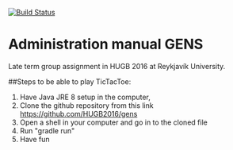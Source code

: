 [![Build Status](https://travis-ci.org/HUGB2016/gens.svg?branch=master)](https://travis-ci.org/HUGB2016/gens/docs)
# Administration manual GENS
Late term group assignment in HUGB 2016 at Reykjavík University.

##Steps to be able to play TicTacToe:
1. Have Java JRE 8 setup in the computer,
2. Clone the github repository from this link https://github.com/HUGB2016/gens
3. Open a shell in your computer and go in to the cloned file
4. Run "gradle run"
5. Have fun